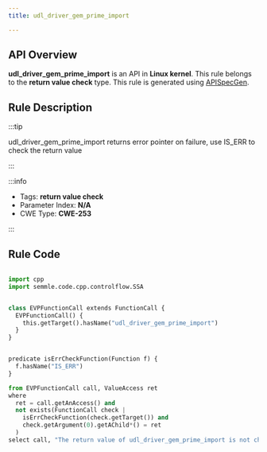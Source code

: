```yaml
---
title: udl_driver_gem_prime_import

---
```



## API Overview
**udl_driver_gem_prime_import** is an API in **Linux kernel**. This rule belongs to the **return value check** type. This rule is generated using [APISpecGen](../../tools/APISpecGen).
## Rule Description

:::tip

udl_driver_gem_prime_import returns error pointer on failure, use IS_ERR to check the return value

:::

:::info

- Tags: **return value check**
- Parameter Index: **N/A**
- CWE Type: **CWE-253**

:::

## Rule Code
```python

import cpp
import semmle.code.cpp.controlflow.SSA


class EVPFunctionCall extends FunctionCall {
  EVPFunctionCall() {
    this.getTarget().hasName("udl_driver_gem_prime_import")
  }
}


predicate isErrCheckFunction(Function f) {
  f.hasName("IS_ERR") 
}

from EVPFunctionCall call, ValueAccess ret
where
  ret = call.getAnAccess() and
  not exists(FunctionCall check |
    isErrCheckFunction(check.getTarget()) and
    check.getArgument(0).getAChild*() = ret
  )
select call, "The return value of udl_driver_gem_prime_import is not checked with IS_ERR."
    
```